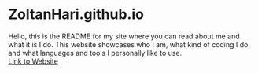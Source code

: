 # ZoltanHari.github.io

Hello, this is the README for my site where you can read about me and what it is I do. 
This website showcases who I am, what kind of coding I do, and what languages and tools I personally like to use.  
[Link to Website](https://zoltanhari.github.io/)
